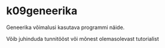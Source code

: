 # k09geneerika

Geneerika võimalusi kasutava programmi näide.

Võib juhinduda tunnitööst või mõnest olemasolevast tutorialist
